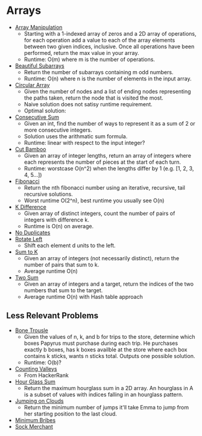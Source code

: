 # Arrays

* [Array Manipulation](arrayManipulation.py)
    * Starting with a 1-indexed array of zeros and a 2D array of operations, for each operation add a value to each of the array elements between two given indices, inclusive. Once all operations have been performed, return the max value in your array.
    * Runtime: O(m) where m is the number of operations.
* [Beautiful Subarrays](beautifulSubarrays.py)
    * Return the number of subarrays containing m odd numbers.
    * Runtime: O(n) where n is the number of elements in the input array.
* [Circular Array](circular_array.py)
	* Given the number of nodes and a list of ending nodes representing the paths taken, return the node that is visited the most.
	* Naive solution does not satisy runtime requirement.
	* Optimal solution:
* [Consecutive Sum](consecutive_sum.py)
	* Given an int, find the number of ways to represent it as a sum of 2 or more consecutive integers.
	* Solution uses the arithmatic sum formula.
	* Runtime: linear with respect to the input integer?
* [Cut Bamboo](cut_bamboo.py)
	* Given an array of integer lengths, return an array of integers where each represents the number of pieces at the start of each turn.
	* Runtime: worstcase O(n^2) when the lengths differ by 1 (e.g. [1, 2, 3, 4, 5...]) 
* [Fibonacci](fibonacci.py)
	* Return the nth fibonacci number using an iterative, recursive, tail recursive solutions.
	* Worst runtime O(2^n), best runtime you usually see O(n)
* [K Difference](kDifference.py)
	* Given array of distinct integers, count the number of pairs of integers with difference k.
	* Runtime is O(n) on average.
* [No Duplicates](no_duplicates.py)
* [Rotate Left](rotLeft.py)
	* Shift each element d units to the left.
* [Sum to K](sum_to_k.py)
	* Given an array of integers (not necessarily distinct), return the number of pairs that sum to k.
	* Average runtime O(n)
* [Two Sum](two_sum.py)
	* Given an array of integers and a target, return the indices of the two numbers that sum to the target.
	* Average runtime O(n) with Hash table approach

## Less Relevant Problems
* [Bone Trousle](bonetrousle.py)
    * Given the values of n, k, and b for trips to the store, determine which boxes Papyrus must purchase during each trip. He purchases exactly b boxes, has k boxes availble at the store where each box contains k sticks, wants n sticks total. Outputs one possible solution.
    * Runtime: O(b)?
* [Counting Valleys](countingValleys.py)
	* From HackerRank
* [Hour Glass Sum](hourGlassSum.py)
	* Return the maximum hourglass sum in a 2D array. An hourglass in A is a subset of values with indices falling in an hourglass pattern.
* [Jumping on Clouds](jumpingOnClouds.py)
	* Return the minimum number of jumps it'll take Emma to jump from her starting position to the last cloud.
* [Minimum Bribes](minimumBribes.py)
* [Sock Merchant](sockMerchant.py)